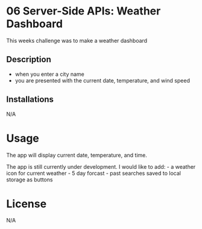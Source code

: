 # 06 Server-Side APIs: Weather Dashboard
This weeks challenge was to make a weather dashboard

## Description

- when you enter a city name
- you are presented with the current date, temperature, and wind speed


## Installations

N/A

# Usage

The app will display current date, temperature, and time.

The app is still currently under development. I would like to add:
    - a weather icon for current weather
    - 5 day forcast
    - past searches saved to local storage as buttons 

# License 

N/A




